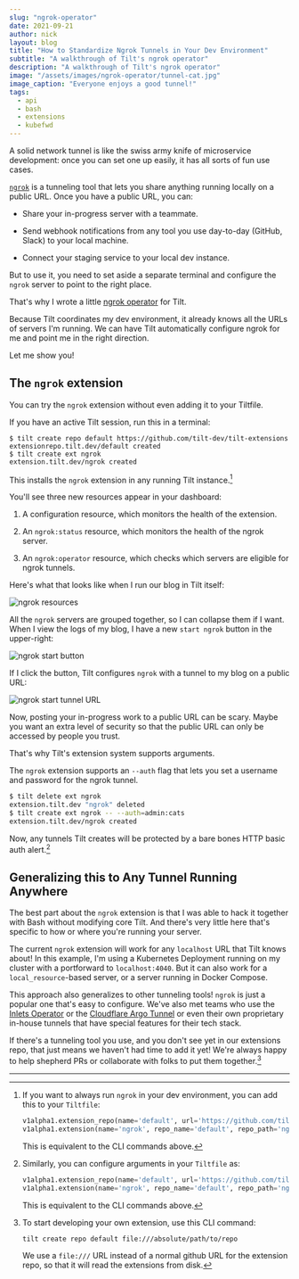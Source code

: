 ```yaml
---
slug: "ngrok-operator"
date: 2021-09-21
author: nick
layout: blog
title: "How to Standardize Ngrok Tunnels in Your Dev Environment"
subtitle: "A walkthrough of Tilt's ngrok operator"
description: "A walkthrough of Tilt's ngrok operator"
image: "/assets/images/ngrok-operator/tunnel-cat.jpg"
image_caption: "Everyone enjoys a good tunnel!"
tags:
  - api
  - bash
  - extensions
  - kubefwd
---
```


A solid network tunnel is like the swiss army knife of microservice development:
once you can set one up easily, it has all sorts of fun use cases.

[`ngrok`](https://ngrok.com/) is a tunneling tool that lets you share anything
running locally on a public URL. Once you have a public URL, you can:

- Share your in-progress server with a teammate.

- Send webhook notifications from any tool you use day-to-day (GitHub, Slack) to your local machine.

- Connect your staging service to your local dev instance.

But to use it, you need to set aside a separate terminal and configure the
`ngrok` server to point to the right place.

That's why I wrote a little [ngrok operator](https://github.com/tilt-dev/tilt-extensions/tree/master/ngrok) for Tilt. 

Because Tilt coordinates my dev environment, it already knows all the URLs of
servers I'm running. We can have Tilt automatically configure ngrok for me and
point me in the right direction.

Let me show you!

## The `ngrok` extension

You can try the `ngrok` extension without even adding it to your Tiltfile.

If you have an active Tilt session, run this in a terminal:

```
$ tilt create repo default https://github.com/tilt-dev/tilt-extensions
extensionrepo.tilt.dev/default created
$ tilt create ext ngrok
extension.tilt.dev/ngrok created
```

This installs the `ngrok` extension in any running Tilt instance.[^1]

You'll see three new resources appear in your dashboard: 

1) A configuration resource, which monitors the health of the extension.

2) An `ngrok:status` resource, which monitors the health of the ngrok server.

3) An `ngrok:operator` resource, which checks which servers are eligible for ngrok tunnels.

Here's what that looks like when I run our blog in Tilt itself:

![ngrok resources](/assets/images/ngrok-operator/tunnel-1.jpg)

All the `ngrok` servers are grouped together, so I can collapse them if I want.
When I view the logs of my blog, I have a new `start ngrok` button in the upper-right:

![ngrok start button](/assets/images/ngrok-operator/tunnel-2.jpg)

If I click the button, Tilt configures `ngrok` with a tunnel to my blog on a public URL:

![ngrok start tunnel URL](/assets/images/ngrok-operator/tunnel-3.jpg)

Now, posting your in-progress work to a public URL can be scary. Maybe you want an extra level of security
so that the public URL can only be accessed by people you trust.

That's why Tilt's extension system supports arguments.

The `ngrok` extension supports an `--auth` flag that lets you set a username and
password for the ngrok tunnel.

```bash
$ tilt delete ext ngrok
extension.tilt.dev "ngrok" deleted
$ tilt create ext ngrok -- --auth=admin:cats
extension.tilt.dev/ngrok created
```

Now, any tunnels Tilt creates will be protected by a bare bones HTTP basic auth
alert.[^2]

## Generalizing this to Any Tunnel Running Anywhere

The best part about the `ngrok` extension is that I was able to hack it together
with Bash without modifying core Tilt. And there's very little here that's
specific to how or where you're running your server.

The current `ngrok` extension will work for any `localhost` URL that Tilt knows
about! In this example, I'm using a Kubernetes Deployment running on my cluster
with a portforward to `localhost:4040`.  But it can also work for a
`local_resource`-based server, or a server running in Docker Compose.

This approach also generalizes to other tunneling tools! `ngrok` is just a
popular one that's easy to configure. We've also met teams who use the [Inlets
Operator](https://github.com/inlets/inlets-operator) or the [Cloudflare Argo
Tunnel](https://blog.cloudflare.com/tunnel-for-everyone/) or even their own
proprietary in-house tunnels that have special features for their tech stack.

If there's a tunneling tool you use, and you don't see yet in our extensions
repo, that just means we haven't had time to add it yet! We're always happy to
help shepherd PRs or collaborate with folks to put them together.[^3]

<hr>

[^1]: If you want to always run `ngrok` in your dev environment, you can add this to your `Tiltfile`:

    ```python
    v1alpha1.extension_repo(name='default', url='https://github.com/tilt-dev/tilt-extensions')
    v1alpha1.extension(name='ngrok', repo_name='default', repo_path='ngrok')
    ```

    This is equivalent to the CLI commands above.

[^2]: Similarly, you can configure arguments in your `Tiltfile` as:

    ```python
    v1alpha1.extension_repo(name='default', url='https://github.com/tilt-dev/tilt-extensions')
    v1alpha1.extension(name='ngrok', repo_name='default', repo_path='ngrok', args=['--auth=admin:cats'])
    ```

    This is equivalent to the CLI commands above.

[^3]: To start developing your own extension, use this CLI command:

    ```bash
    tilt create repo default file:///absolute/path/to/repo
    ```

    We use a `file:///` URL instead of a normal github URL for
    the extension repo, so that it will read the extensions from disk.
